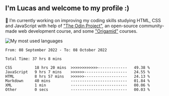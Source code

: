 ## I'm Lucas and welcome to my profile :)

🔭 I’m currently working on improving my coding skills studying HTML, CSS and JavaScript with help of ["The Odin Project"](https://www.theodinproject.com), an open-source community-made web development course, and some ["Origamid"](https://www.origamid.com/) courses.
<br>
<p align="left"> <img src="https://github-readme-stats.vercel.app/api/top-langs/?username=lazingbird&theme=dark" alt="My most used languages"/>
  
<!--START_SECTION:waka-->

```text
From: 08 September 2022 - To: 08 October 2022

Total Time: 37 hrs 8 mins

CSS          18 hrs 20 mins  >>>>>>>>>>>>-------------   49.38 %
JavaScript   9 hrs 7 mins    >>>>>>-------------------   24.55 %
HTML         8 hrs 57 mins   >>>>>>-------------------   24.13 %
Markdown     40 mins         -------------------------   01.84 %
XML          1 min           -------------------------   00.06 %
Other        0 secs          -------------------------   00.03 %
```

<!--END_SECTION:waka-->

<!--
**lazingbird/lazingbird** is a ✨ _special_ ✨ repository because its `README.md` (this file) appears on your GitHub profile.

Here are some ideas to get you started:

- 🔭 I’m currently working on ...
- 🌱 I’m currently learning ...
- 👯 I’m looking to collaborate on ...
- 🤔 I’m looking for help with ...
- 💬 Ask me about ...
- 📫 How to reach me: ...
- 😄 Pronouns: ...
- ⚡ Fun fact: ...
-->
